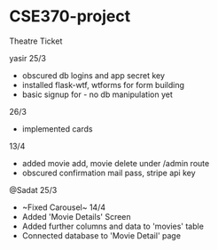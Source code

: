 # CSE370-project
Theatre Ticket 

yasir
25/3
  - obscured db logins and app secret key 
  - installed flask-wtf, wtforms for form building
  - basic signup for - no db manipulation yet

26/3
  - implemented cards

13/4
  - added movie add, movie delete under /admin route
  - obscured confirmation mail pass, stripe api key

@Sadat
25/3
  - ~Fixed Carousel~
14/4
  - Added 'Movie Details' Screen
  - Added further columns and data to 'movies' table
  - Connected database to 'Movie Detail' page
